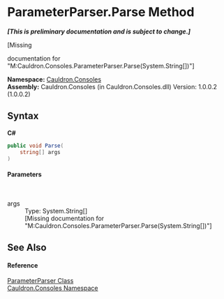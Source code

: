 # ParameterParser.Parse Method 
 _**\[This is preliminary documentation and is subject to change.\]**_

\[Missing <summary> documentation for "M:Cauldron.Consoles.ParameterParser.Parse(System.String[])"\]

**Namespace:**&nbsp;<a href="N_Cauldron_Consoles">Cauldron.Consoles</a><br />**Assembly:**&nbsp;Cauldron.Consoles (in Cauldron.Consoles.dll) Version: 1.0.0.2 (1.0.0.2)

## Syntax

**C#**<br />
``` C#
public void Parse(
	string[] args
)
```


#### Parameters
&nbsp;<dl><dt>args</dt><dd>Type: System.String[]<br />\[Missing <param name="args"/> documentation for "M:Cauldron.Consoles.ParameterParser.Parse(System.String[])"\]</dd></dl>

## See Also


#### Reference
<a href="T_Cauldron_Consoles_ParameterParser">ParameterParser Class</a><br /><a href="N_Cauldron_Consoles">Cauldron.Consoles Namespace</a><br />